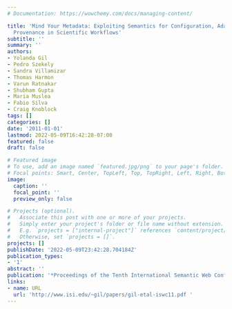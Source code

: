 ```yaml
---
# Documentation: https://wowchemy.com/docs/managing-content/

title: 'Mind Your Metadata: Exploiting Semantics for Configuration, Adaptation, and
  Provenance in Scientific Workflows'
subtitle: ''
summary: ''
authors:
- Yolanda Gil
- Pedro Szekely
- Sandra Villamizar
- Thomas Harmon
- Varun Ratnakar
- Shubham Gupta
- Maria Muslea
- Fabio Silva
- Craig Knoblock
tags: []
categories: []
date: '2011-01-01'
lastmod: 2022-05-09T16:42:28-07:00
featured: false
draft: false

# Featured image
# To use, add an image named `featured.jpg/png` to your page's folder.
# Focal points: Smart, Center, TopLeft, Top, TopRight, Left, Right, BottomLeft, Bottom, BottomRight.
image:
  caption: ''
  focal_point: ''
  preview_only: false

# Projects (optional).
#   Associate this post with one or more of your projects.
#   Simply enter your project's folder or file name without extension.
#   E.g. `projects = ["internal-project"]` references `content/project/deep-learning/index.md`.
#   Otherwise, set `projects = []`.
projects: []
publishDate: '2022-05-09T23:42:28.704184Z'
publication_types:
- '1'
abstract: ''
publication: '*Proceedings of the Tenth International Semantic Web Conference (ISWC)*'
links:
- name: URL
  url: 'http://www.isi.edu/~gil/papers/gil-etal-iswc11.pdf '
---
```

